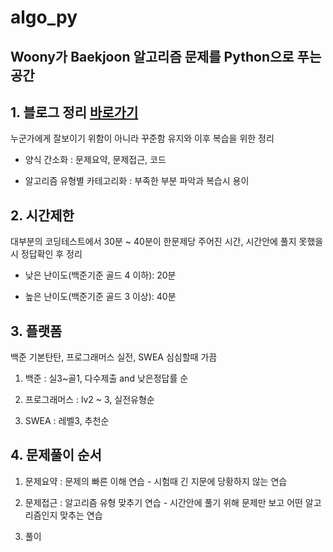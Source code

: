 # algo_py
## Woony가 Baekjoon 알고리즘 문제를 Python으로 푸는 공간

## 1. 블로그 정리 [바로가기](https://whoiswoony.com/)
누군가에게 잘보이기 위함이 아니라 꾸준함 유지와 이후 복습을 위한 정리

 - 양식 간소화 : 문제요약, 문제접근, 코드

 - 알고리즘 유형별 카테고리화 : 부족한 부분 파악과 복습시 용이

## 2. 시간제한
대부분의 코딩테스트에서 30분 ~ 40분이 한문제당 주어진 시간, 시간안에 풀지 못했을 시 정답확인 후 정리

- 낮은 난이도(백준기준 골드 4 이하): 20분

- 높은 난이도(백준기준 골드 3 이상): 40분

## 3. 플랫폼
백준 기본탄탄, 프로그래머스 실전, SWEA 심심할때 가끔

1. 백준 : 실3~골1, 다수제출 and 낮은정답률 순

2. 프로그래머스 : lv2 ~ 3, 실전유형순

3. SWEA : 레벨3, 추천순

## 4. 문제풀이 순서
1. 문제요약 : 문제의 빠른 이해 연습 - 시험때 긴 지문에 당황하지 않는 연습

2. 문제접근 : 알고리즘 유형 맞추기 연습  - 시간안에 풀기 위해 문제만 보고 어떤 알고리즘인지 맞추는 연습

3. 풀이
